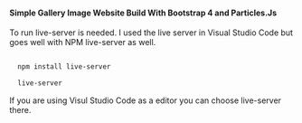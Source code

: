 <!-- Headings -->
#### Simple Gallery Image Website Build With Bootstrap 4 and Particles.Js



To run live-server is needed. I used the live server in Visual Studio Code but goes well with NPM live-server as well.

<!-- Code Blocks -->
```bash 

  npm install live-server

  live-server

```

If you are using Visul Studio Code as a editor you can choose live-server there.